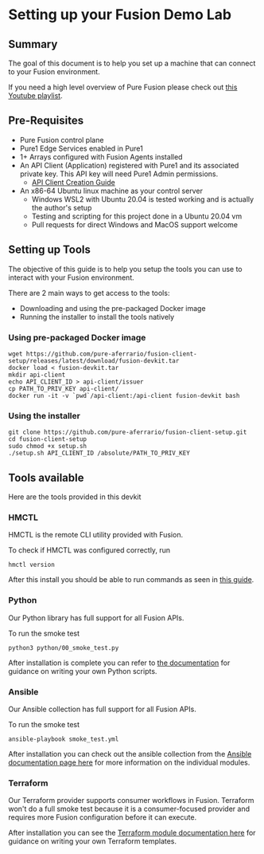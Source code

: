 # Setting up your Fusion Demo Lab
## Summary
The goal of this document is to help you set up a machine that can connect to your Fusion environment.

If you need a high level overview of Pure Fusion please check out [this Youtube playlist](https://youtube.com/playlist?list=PLZcmbL4tTCUwv8UdACFAQZbkTtEjzob5I).
## Pre-Requisites
- Pure Fusion control plane
- Pure1 Edge Services enabled in Pure1
- 1+ Arrays configured with Fusion Agents installed
- An API Client (Application) registered with Pure1 and its associated private key. This API key will need Pure1 Admin permissions.
    - [API Client Creation Guide](https://support.purestorage.com/Pure_Fusion/Getting_Started_with_Pure_Fusion/Creating_and_API_Client%2F%2FApplication_Access_for_Fusion_or_Pure1_API_access)
- An x86-64 Ubuntu linux machine as your control server
    - Windows WSL2 with Ubuntu 20.04 is tested working and is actually the author's setup
    - Testing and scripting for this project done in a Ubuntu 20.04 vm
    - Pull requests for direct Windows and MacOS support welcome
## Setting up Tools
The objective of this guide is to help you setup the tools you can use to interact with your Fusion environment.

There are 2 main ways to get access to the tools:
- Downloading and using the pre-packaged Docker image
- Running the installer to install the tools natively

### Using pre-packaged Docker image
```
wget https://github.com/pure-aferrario/fusion-client-setup/releases/latest/download/fusion-devkit.tar
docker load < fusion-devkit.tar
mkdir api-client
echo API_CLIENT_ID > api-client/issuer
cp PATH_TO_PRIV_KEY api-client/
docker run -it -v `pwd`/api-client:/api-client fusion-devkit bash
```

### Using the installer
```
git clone https://github.com/pure-aferrario/fusion-client-setup.git
cd fusion-client-setup
sudo chmod +x setup.sh
./setup.sh API_CLIENT_ID /absolute/PATH_TO_PRIV_KEY
```

## Tools available
Here are the tools provided in this devkit

### HMCTL
HMCTL is the remote CLI utility provided with Fusion.

To check if HMCTL was configured correctly, run
```
hmctl version
```

After this install you should be able to run commands as seen in [this guide](https://support.purestorage.com/Pure_Fusion/Pure_Fusion_for_Storage_Consumers/Example_CLI_Commands).

### Python
Our Python library has full support for all Fusion APIs.

To run the smoke test
```
python3 python/00_smoke_test.py
```

After installation is complete you can refer to [the documentation](https://github.com/PureStorage-OpenConnect/fusion-python-sdk) for guidance on writing your own Python scripts.

### Ansible
Our Ansible collection has full support for all Fusion APIs.

To run the smoke test
```
ansible-playbook smoke_test.yml
```

After installation you can check out the ansible collection from the [Ansible documentation page here](https://docs.ansible.com/ansible/latest/collections/purestorage/fusion/index.html#plugins-in-purestorage-fusion) for more information on the individual modules.

### Terraform
Our Terraform provider supports consumer workflows in Fusion. Terraform won't do a full smoke test because it is a consumer-focused provider and requires more Fusion configuration before it can execute.

After installation you can see the [Terraform module documentation here](https://registry.terraform.io/providers/PureStorage-OpenConnect/fusion/1.0.0) for guidance on writing your own Terraform templates.
